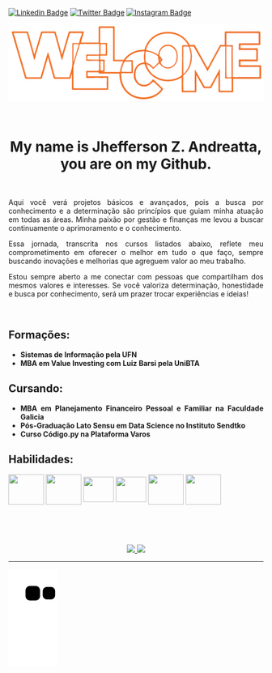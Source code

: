 [![Linkedin Badge](https://img.shields.io/badge/LinkedIn-0077B5?style=flat-square&logo=Linkedin&logoColor=white&link=https://www.linkedin.com/in/e-jhefferson-zardin-andreatta-8ab67723a/)](https://www.linkedin.com/in/e-jhefferson-zardin-andreatta-8ab67723a/)
[![Twitter Badge](https://img.shields.io/twitter/follow/:jhefferson_za)](https://twitter.com/jhefferson_za)
[![Instagram Badge](https://img.shields.io/badge/Instagram-E4405F?style=flat-square&logo=instagram&logoColor=white)](https://www.instagram.com/jhefferson_za/?hl=pt-br)

<div align="center">

[<img src="welcome.png"/>](https://www.linkedin.com/in/jhefferson-z-andreatta-8ab67723a/)

<br>

<h1>My name is Jhefferson Z. Andreatta, you are on my Github.</h1>

</div>

<br>

<div align="justify">

Aqui você verá projetos básicos e avançados, pois a busca por conhecimento e a determinação são princípios que guiam minha atuação em todas as áreas. Minha paixão por gestão e finanças me levou a buscar continuamente o aprimoramento e o conhecimento.

Essa jornada, transcrita nos cursos listados abaixo, reflete meu comprometimento em oferecer o melhor em tudo o que faço, sempre buscando inovações e melhorias que agreguem valor ao meu trabalho.

Estou sempre aberto a me conectar com pessoas que compartilham dos mesmos valores e interesses. Se você valoriza determinação, honestidade e busca por conhecimento, será um prazer trocar experiências e ideias!

<br>

<h2>Formações:</h2>

* **Sistemas de Informação pela UFN**
* **MBA em Value Investing com Luiz Barsi pela UniBTA**

<h2>Cursando:</h2>

* **MBA em Planejamento Financeiro Pessoal e Familiar na Faculdade Galicia**
* **Pós-Graduação Lato Sensu em Data Science no Instituto Sendtko**
* **Curso Código.py na Plataforma Varos**

</div>

<div style="display: inline_block">

<h2>Habilidades:</h2>
<img align="center" height="60" width="70" src="https://cdn.jsdelivr.net/gh/devicons/devicon@latest/icons/linux/linux-original.svg" />
<!--<img align="center" height="60" width="70" src="https://cdn.jsdelivr.net/gh/devicons/devicon@latest/icons/amazonwebservices/amazonwebservices-plain-wordmark.svg" /> -->
<img align="center" height="60" width="70" src="https://cdn.jsdelivr.net/gh/devicons/devicon@latest/icons/python/python-original-wordmark.svg" />
<img align="center" height="50" width="60" src="https://cdn.jsdelivr.net/gh/devicons/devicon@latest/icons/vscode/vscode-original-wordmark.svg" />
<img align="center" height="50" width="60" src="https://cdn.jsdelivr.net/gh/devicons/devicon@latest/icons/jupyter/jupyter-original-wordmark.svg" />
<img align="center" height="60" width="70" src="https://cdn.jsdelivr.net/gh/devicons/devicon@latest/icons/mysql/mysql-original-wordmark.svg" />
<img align="center" height="60" width="70" src="https://cdn.jsdelivr.net/gh/devicons/devicon@latest/icons/html5/html5-plain-wordmark.svg" />
<!-- <img align="center" height="50" width="60" src="https://cdn.jsdelivr.net/gh/devicons/devicon@latest/icons/css3/css3-plain-wordmark.svg" /> -->
</div>

<br><br><br>

<div align="center">

<a href="https://github.com/ejzandreatta">

<img height="145em" src="https://github-readme-stats.vercel.app/api?username=ejzandreatta&count_private=true&include_all_commits=true&show_icons=true&theme=dracula&hide_border=false&show_owner=true"/>

<img height="145em" src="https://github-readme-stats.vercel.app/api/top-langs/?username=ejzandreatta&theme=dracula&hide_border=false&&layout=compact"/>

</a>

</div>

---

![Snake animation](https://github.com/ejzandreatta/ejzandreatta/blob/output/github-contribution-grid-snake.svg)
